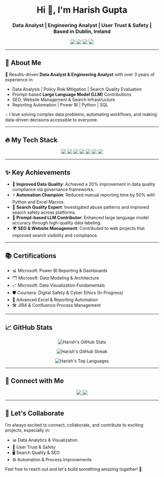 <h1 align="center">Hi 👋, I'm Harish Gupta</h1>
<h3 align="center">Data Analyst | Engineering Analyst | User Trust & Safety | Based in Dublin, Ireland</h3>

<p align="center">
  <img src="https://img.shields.io/badge/Data%20Analyst-Python-blue?style=for-the-badge&logo=python&logoColor=white" />
  <img src="https://img.shields.io/badge/SQL-Expert-blue?style=for-the-badge&logo=mysql&logoColor=white" />
  <img src="https://img.shields.io/badge/Power%20BI-Data%20Visualization-yellow?style=for-the-badge&logo=powerbi&logoColor=black" />
  <img src="https://img.shields.io/badge/User%20Trust%20&%20Safety-Focus-green?style=for-the-badge" />
</p>

---

## 🚀 About Me
🎯 Results-driven **Data Analyst & Engineering Analyst** with over 3 years of experience in:
- Data Analysis | Policy Risk Mitigation | Search Quality Evaluation
- Prompt-based **Large Language Model (LLM)** Contributions
- SEO, Website Management & Search Infrastructure
- Reporting Automation | Power BI | Python | SQL

💡 I love solving complex data problems, automating workflows, and making data-driven decisions accessible to everyone.

---

## 🔥 My Tech Stack

<p align="center">
  <img src="https://img.shields.io/badge/Python-Data%20Analysis-3776AB?style=for-the-badge&logo=python&logoColor=white" />
  <img src="https://img.shields.io/badge/R-Data%20Science-276DC3?style=for-the-badge&logo=r&logoColor=white" />
  <img src="https://img.shields.io/badge/SQL-Database-4479A1?style=for-the-badge&logo=mysql&logoColor=white" />
  <img src="https://img.shields.io/badge/Power%20BI-Visualization-F2C811?style=for-the-badge&logo=powerbi&logoColor=black" />
  <img src="https://img.shields.io/badge/Tableau-Analytics-E97627?style=for-the-badge&logo=tableau&logoColor=white" />
  <img src="https://img.shields.io/badge/Excel-Reporting-217346?style=for-the-badge&logo=microsoft-excel&logoColor=white" />
  <img src="https://img.shields.io/badge/Automation-Python%20%7C%20Excel-3E8EDE?style=for-the-badge" />
</p>

---

## ✨ Key Achievements
- 🚀 **Improved Data Quality**: Achieved a 20% improvement in data quality compliance via governance frameworks.
- ⚡ **Automation Champion**: Reduced manual reporting time by 50% with Python and Excel Macros.
- 🔎 **Search Quality Expert**: Investigated abuse patterns and improved search safety across platforms.
- 🤖 **Prompt-based LLM Contributor**: Enhanced large language model accuracy through high-quality data labeling.
- 🌍 **SEO & Website Management**: Contributed to web projects that improved search visibility and compliance.

---

## 📚 Certifications
- 📊 Microsoft: Power BI Reporting & Dashboards
- 🗂️ Microsoft: Data Modeling & Architecture
- 📈 Microsoft: Data Visualization Fundamentals
- 🛡️ Coursera: Digital Safety & Cyber Ethics (In Progress)
- 📑 Advanced Excel & Reporting Automation
- 🛠️ JIRA & Confluence Process Management

---

## 📈 GitHub Stats

<p align="center">
  <img src="https://github-readme-stats.vercel.app/api?username=Harish&show_icons=true&theme=tokyonight" alt="Harish's GitHub Stats" />
</p>

<p align="center">
  <img src="https://github-readme-streak-stats.herokuapp.com/?user=Harish&theme=tokyonight" alt="Harish's GitHub Streak" />
</p>

<p align="center">
  <img src="https://github-readme-stats.vercel.app/api/top-langs/?username=Harish&layout=compact&theme=tokyonight" alt="Harish's Top Languages" />
</p>

---

## 🤝 Connect with Me

<p align="center">
  <a href="mailto:Gupta.harish788@gmail.com">
    <img src="https://img.shields.io/badge/Email-Gupta.harish788@gmail.com-red?style=for-the-badge&logo=gmail&logoColor=white" />
  </a>
  <a href="https://www.linkedin.com/in/YOUR-LINKEDIN-HERE" target="https://www.linkedin.com/in/harish7735/">
    <img src="https://img.shields.io/badge/LinkedIn-Connect-blue?style=for-the-badge&logo=linkedin&logoColor=white" />
  </a>
</p>

---

## 🚀 Let's Collaborate
I’m always excited to connect, collaborate, and contribute to exciting projects, especially in:
- 📊 Data Analytics & Visualization
- 🔎 User Trust & Safety
- 🖥️ Search Quality & SEO
- ⚙️ Automation & Process Improvements

Feel free to reach out and let's build something amazing together! 🙌
